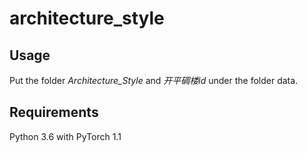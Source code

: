 # architecture_style

## Usage

Put the folder *Architecture_Style* and *开平碉楼id* under the folder data.

## Requirements

Python 3.6 with PyTorch 1.1